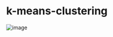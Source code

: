 # k-means-clustering

![image](https://user-images.githubusercontent.com/85080576/146715529-5257f9a8-869b-4673-8710-3f43fe1d40a7.png)
